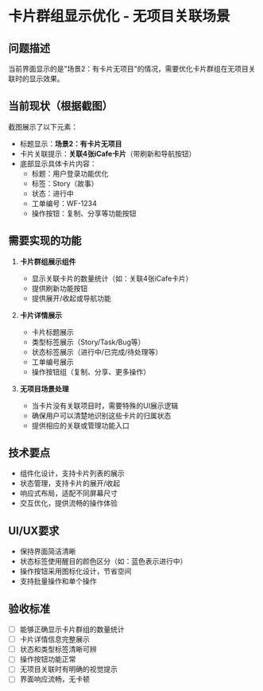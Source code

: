 # 卡片群组显示优化 - 无项目关联场景

## 问题描述

当前界面显示的是"场景2：有卡片无项目"的情况，需要优化卡片群组在无项目关联时的显示效果。

## 当前现状（根据截图）

截图展示了以下元素：
- 标题显示：**场景2：有卡片无项目**
- 卡片关联提示：**关联4张iCafe卡片**（带刷新和导航按钮）
- 底部显示具体卡片内容：
  - 标题：用户登录功能优化
  - 标签：Story（故事）
  - 状态：进行中
  - 工单编号：WF-1234
  - 操作按钮：复制、分享等功能按钮

## 需要实现的功能

1. **卡片群组展示组件**
   - 显示关联卡片的数量统计（如：关联4张iCafe卡片）
   - 提供刷新功能按钮
   - 提供展开/收起或导航功能

2. **卡片详情展示**
   - 卡片标题展示
   - 类型标签展示（Story/Task/Bug等）
   - 状态标签展示（进行中/已完成/待处理等）
   - 工单编号展示
   - 操作按钮组（复制、分享、更多操作）

3. **无项目场景处理**
   - 当卡片没有关联项目时，需要特殊的UI展示逻辑
   - 确保用户可以清楚地识别这些卡片的归属状态
   - 提供相应的关联或管理功能入口

## 技术要点

- 组件化设计，支持卡片列表的展示
- 状态管理，支持卡片的展开/收起
- 响应式布局，适配不同屏幕尺寸
- 交互优化，提供流畅的操作体验

## UI/UX要求

- 保持界面简洁清晰
- 状态标签使用醒目的颜色区分（如：蓝色表示进行中）
- 操作按钮采用图标化设计，节省空间
- 支持批量操作和单个操作

## 验收标准

- [ ] 能够正确显示卡片群组的数量统计
- [ ] 卡片详情信息完整展示
- [ ] 状态和类型标签清晰可辨
- [ ] 操作按钮功能正常
- [ ] 无项目关联时有明确的视觉提示
- [ ] 界面响应流畅，无卡顿
